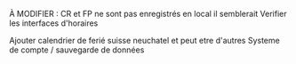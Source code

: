 À MODIFIER :
CR et FP ne sont pas enregistrés en local il semblerait
Verifier les interfaces d'horaires 


Ajouter calendrier de ferié suisse neuchatel et peut etre d'autres
Systeme de compte / sauvegarde de données
